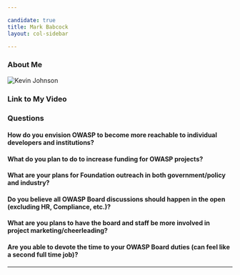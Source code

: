 ```yaml
---

candidate: true
title: Mark Babcock
layout: col-sidebar

---
```


### About Me
![Kevin Johnson](/www-board-candidates/assets/images/mark_babocck.jpg)

### Link to My Video

### Questions

#### How do you envision OWASP to become more reachable to individual developers and institutions?


#### What do you plan to do to increase funding for OWASP projects?


#### What are your plans for Foundation outreach in both government/policy and industry?


#### Do you believe all OWASP Board discussions should happen in the open (excluding HR, Compliance, etc.)?


#### What are you plans to have the board and staff be more involved in project marketing/cheerleading?


#### Are you able to devote the time to your OWASP Board duties (can feel like a second full time job)?
---

